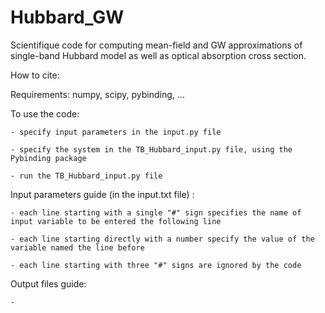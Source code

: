 # Hubbard_GW
Scientifique code for computing mean-field and GW approximations of single-band Hubbard model as well as optical absorption cross section.

How to cite:

Requirements: numpy, scipy, pybinding, ...

To use the code: 

    - specify input parameters in the input.py file

    - specify the system in the TB_Hubbard_input.py file, using the Pybinding package  
    
    - run the TB_Hubbard_input.py file

Input parameters guide (in the input.txt file) :

    - each line starting with a single "#" sign specifies the name of input variable to be entered the following line

    - each line starting directly with a number specify the value of the variable named the line before

    - each line starting with three "#" signs are ignored by the code

Output files guide:

    -
